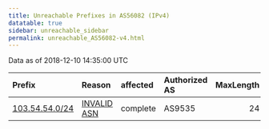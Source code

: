 ```yaml
---
title: Unreachable Prefixes in AS56082 (IPv4)
datatable: true
sidebar: unreachable_sidebar
permalink: unreachable_AS56082-v4.html
---
```


Data as of 2018-12-10 14:35:00 UTC


<div class="datatable-begin"></div>

| Prefix                                                 | Reason                                                                                                | affected   | Authorized AS   |   MaxLength | Anchor                                       |   unreachable /24s |
|:-------------------------------------------------------|:------------------------------------------------------------------------------------------------------|:-----------|:----------------|------------:|:---------------------------------------------|-------------------:|
| [103.54.54.0/24](https://stat.ripe.net/103.54.54.0/24) | [INVALID ASN](https://rpki-validator.ripe.net/announcement-preview?asn=AS56082&prefix=103.54.54.0/24) | complete   | AS9535          |          24 | [APNIC](unreachable_APNIC_RPKI_Root-v4.html) |                  1 |

<div class="datatable-end"></div>